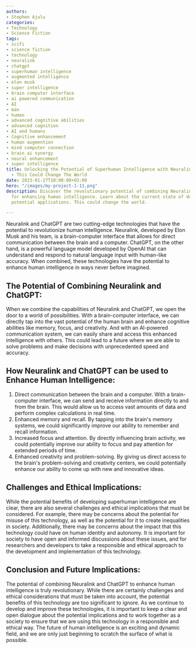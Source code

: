 ```yaml
---
authors:
- Stephen Ajulu
categories:
- Technology
- Science Fiction
tags:
- scifi
- science fiction
- technology
- neuralink
- chatgpt
- superhuman intelligence
- augmented intelligence
- elon musk
- super intelligence
- brain computer interface
- ai powered communication
- AI
- man
- human
- advanced cognitive abilities
- advanced cognition
- AI and humans
- Cognitive enhancement
- human augmention
- mind computer connection
- brain ai synergy
- neural enhancement
- super intelligence
title: Unlocking the Potential of Superhuman Intelligence with Neuralink and ChatGPT
  - This Could Change The World
date: 2023-01-27T10:00:00+03:00
hero: "/images/my-project-1-11.png"
description: Discover the revolutionary potential of combining Neuralink and ChatGPT
  for enhancing human intelligence. Learn about the current state of development and
  potential applications. This could change the world.

---
```

Neuralink and ChatGPT are two cutting-edge technologies that have the potential to revolutionize human intelligence. Neuralink, developed by Elon Musk and his team, is a brain-computer interface that allows for direct communication between the brain and a computer. ChatGPT, on the other hand, is a powerful language model developed by OpenAI that can understand and respond to natural language input with human-like accuracy. When combined, these technologies have the potential to enhance human intelligence in ways never before imagined.

## The Potential of Combining Neuralink and ChatGPT: 

When we combine the capabilities of Neuralink and ChatGPT, we open the door to a world of possibilities. With a brain-computer interface, we can directly tap into the vast potential of the human brain and enhance cognitive abilities like memory, focus, and creativity. And with an AI-powered communication system, we can easily share and access this enhanced intelligence with others. This could lead to a future where we are able to solve problems and make decisions with unprecedented speed and accuracy.

## How Neuralink and ChatGPT can be used to Enhance Human Intelligence:

1. Direct communication between the brain and a computer. With a brain-computer interface, we can send and receive information directly to and from the brain. This would allow us to access vast amounts of data and perform complex calculations in real time.
2. Enhanced memory and recall. By tapping into the brain's memory systems, we could significantly improve our ability to remember and recall information.
3. Increased focus and attention. By directly influencing brain activity, we could potentially improve our ability to focus and pay attention for extended periods of time.
4. Enhanced creativity and problem-solving. By giving us direct access to the brain's problem-solving and creativity centers, we could potentially enhance our ability to come up with new and innovative ideas.

## Challenges and Ethical Implications:

While the potential benefits of developing superhuman intelligence are clear, there are also several challenges and ethical implications that must be considered. For example, there may be concerns about the potential for misuse of this technology, as well as the potential for it to create inequalities in society. Additionally, there may be concerns about the impact that this technology could have on human identity and autonomy. It is important for society to have open and informed discussions about these issues, and for researchers and developers to take a responsible and ethical approach to the development and implementation of this technology.

## Conclusion and Future Implications:

The potential of combining Neuralink and ChatGPT to enhance human intelligence is truly revolutionary. While there are certainly challenges and ethical considerations that must be taken into account, the potential benefits of this technology are too significant to ignore. As we continue to develop and improve these technologies, it is important to keep a clear and open dialogue about the potential implications and to work together as a society to ensure that we are using this technology in a responsible and ethical way. The future of human intelligence is an exciting and dynamic field, and we are only just beginning to scratch the surface of what is possible.